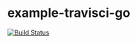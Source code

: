 example-travisci-go
===================

[![Build Status](https://travis-ci.org/aibou/example-travisci-go.svg?branch=master)](https://travis-ci.org/aibou/example-travisci-go)
